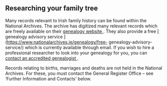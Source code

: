 ##  Researching your family tree

Many records relevant to Irish family history can be found within the National
Archives. The archive has digitized many relevant records which are freely
available on their [ genealogy website
](https://genealogy.nationalarchives.ie/) . They also provide a free [
genealogy advisory service ](https://www.nationalarchives.ie/genealogy/free-
genealogy-advisory-service/) which is currently available through email. If
you wish to hire a professional researcher to look into your genealogy for
you, you can [ contact an accredited genealogist
](https://accreditedgenealogists.ie/members/) .

Records relating to births, marriages and deaths are not held in the National
Archives. For these, you must contact the General Register Office – see
‘Further Information and Contacts' below.
